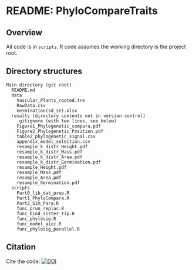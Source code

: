 # README: PhyloCompareTraits


## Overview

All code is in `scripts`. R code assumes the working directory is the project root. 

## Directory structures ##

```
Main directory (git root)
  README.md
  data
    Vascular_Plants_rooted.tre
    RawData.csv
    Germination(sd_se).xlsx
  results (directory contents not in version control)
    .gitignore (with two lines, see below)
    Figure1_Phylogenetic_compara.pdf
    Figure2_Phylogenetic_Position.pdf
    table2_phylogenetic_signal.csv
    appendix_model_selection.csv
    resample_k_distr_Height.pdf
    resample_k_distr_Mass.pdf
    resample_k_distr_Area.pdf
    resample_k_distr_Germination.pdf
    resample_Height.pdf
    resample_Mass.pdf
    resample_Area.pdf
    resample_Germination.pdf
  scripts
    Part0_lib_dat_prep.R
    Part1_PhyloCompara.R
    Part2_Sim_Para.R
    func_prun_replac.R
    func_bind_sister_tip.R
    func_phylosig.R
    func_model_aicc.R
    func_phylosig_parallel.R
```
## Citation ##
Cite the code: [![DOI](https://zenodo.org/badge/480624515.svg)](https://zenodo.org/badge/latestdoi/480624515)

